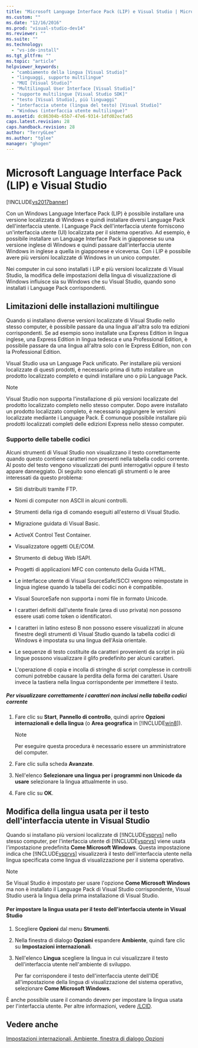 ```yaml
---
title: "Microsoft Language Interface Pack (LIP) e Visual Studio | Microsoft Docs"
ms.custom: ""
ms.date: "12/16/2016"
ms.prod: "visual-studio-dev14"
ms.reviewer: ""
ms.suite: ""
ms.technology: 
  - "vs-ide-install"
ms.tgt_pltfrm: ""
ms.topic: "article"
helpviewer_keywords: 
  - "cambiamento della lingua [Visual Studio]"
  - "linguaggi, supporto multilingue"
  - "MUI [Visual Studio]"
  - "Multilingual User Interface [Visual Studio]"
  - "supporto multilingue [Visual Studio SDK]"
  - "testo [Visual Studio], più linguaggi"
  - "interfaccia utente (lingua del testo) [Visual Studio]"
  - "Windows (interfaccia utente multilingue)"
ms.assetid: dc86304b-65b7-47e6-9314-1dfd02ecfa65
caps.latest.revision: 28
caps.handback.revision: 28
author: "TerryGLee"
ms.author: "tglee"
manager: "ghogen"
---
```

# Microsoft Language Interface Pack (LIP) e Visual Studio
[!INCLUDE[vs2017banner](../code-quality/includes/vs2017banner.md)]

Con un Windows Language Interface Pack \(LIP\) è possibile installare una versione localizzata di Windows e quindi installare diversi Language Pack dell'interfaccia utente.  I Language Pack dell'interfaccia utente forniscono un'interfaccia utente \(UI\) localizzata per il sistema operativo.  Ad esempio, è possibile installare un Language Interface Pack in giapponese su una versione inglese di Windows e quindi passare dall'interfaccia utente Windows in inglese a quella in giapponese e viceversa.  Con i LIP è possibile avere più versioni localizzate di Windows in un unico computer.  
  
 Nei computer in cui sono installati i LIP e più versioni localizzate di Visual Studio, la modifica delle impostazioni della lingua di visualizzazione di Windows influisce sia su Windows che su Visual Studio, quando sono installati i Language Pack corrispondenti.  
  
## Limitazioni delle installazioni multilingue  
 Quando si installano diverse versioni localizzate di Visual Studio nello stesso computer, è possibile passare da una lingua all'altra solo tra edizioni corrispondenti.  Se ad esempio sono installate una Express Edition in lingua inglese, una Express Edition in lingua tedesca e una Professional Edition, è possibile passare da una lingua all'altra solo con le Express Edition, non con la Professional Edition.  
  
 Visual Studio usa un Language Pack unificato.  Per installare più versioni localizzate di questi prodotti, è necessario prima di tutto installare un prodotto localizzato completo e quindi installare uno o più Language Pack.  
  
> [!NOTE]
>  Visual Studio non supporta l'installazione di più versioni localizzate del prodotto localizzato completo nello stesso computer.  Dopo avere installato un prodotto localizzato completo, è necessario aggiungere le versioni localizzate mediante i Language Pack.  È comunque possibile installare più prodotti localizzati completi delle edizioni Express nello stesso computer.  
  
### Supporto delle tabelle codici  
 Alcuni strumenti di Visual Studio non visualizzano il testo correttamente quando questo contiene caratteri non presenti nella tabella codici corrente.  Al posto del testo vengono visualizzati dei punti interrogativi oppure il testo appare danneggiato.  Di seguito sono elencati gli strumenti o le aree interessati da questo problema:  
  
-   Siti distribuiti tramite FTP.  
  
-   Nomi di computer non ASCII in alcuni controlli.  
  
-   Strumenti della riga di comando eseguiti all'esterno di Visual Studio.  
  
-   Migrazione guidata di Visual Basic.  
  
-   ActiveX Control Test Container.  
  
-   Visualizzatore oggetti OLE\/COM.  
  
-   Strumento di debug Web ISAPI.  
  
-   Progetti di applicazioni MFC con contenuto della Guida HTML.  
  
-   Le interfacce utente di Visual SourceSafe\/SCCI vengono reimpostate in lingua inglese quando la tabella dei codici non è compatibile.  
  
-   Visual SourceSafe non supporta i nomi file in formato Unicode.  
  
-   I caratteri definiti dall'utente finale \(area di uso privata\) non possono essere usati come token o identificatori.  
  
-   I caratteri in latino esteso B non possono essere visualizzati in alcune finestre degli strumenti di Visual Studio quando la tabella codici di Windows è impostata su una lingua dell'Asia orientale.  
  
-   Le sequenze di testo costituite da caratteri provenienti da script in più lingue possono visualizzare il glifo predefinito per alcuni caratteri.  
  
-   L'operazione di copia e incolla di stringhe di script complesse in controlli comuni potrebbe causare la perdita della forma dei caratteri.  Usare invece la tastiera nella lingua corrispondente per immettere il testo.  
  
##### Per visualizzare correttamente i caratteri non inclusi nella tabella codici corrente  
  
1.  Fare clic su **Start**, **Pannello di controllo**, quindi aprire **Opzioni internazionali e della lingua** \(o **Area geografica** in [!INCLUDE[win8](../debugger/includes/win8_md.md)]\).  
  
    > [!NOTE]
    >  Per eseguire questa procedura è necessario essere un amministratore del computer.  
  
2.  Fare clic sulla scheda **Avanzate**.  
  
3.  Nell'elenco **Selezionare una lingua per i programmi non Unicode da usare** selezionare la lingua attualmente in uso.  
  
4.  Fare clic su **OK**.  
  
## Modifica della lingua usata per il testo dell'interfaccia utente in Visual Studio  
 Quando si installano più versioni localizzate di [!INCLUDE[vsprvs](../code-quality/includes/vsprvs_md.md)] nello stesso computer, per l'interfaccia utente di [!INCLUDE[vsprvs](../code-quality/includes/vsprvs_md.md)] viene usata l'impostazione predefinita **Come Microsoft Windows**.  Questa impostazione indica che [!INCLUDE[vsprvs](../code-quality/includes/vsprvs_md.md)] visualizzerà il testo dell'interfaccia utente nella lingua specificata come lingua di visualizzazione per il sistema operativo.  
  
> [!NOTE]
>  Se Visual Studio è impostato per usare l'opzione **Come Microsoft Windows** ma non è installato il Language Pack di Visual Studio corrispondente, Visual Studio userà la lingua della prima installazione di Visual Studio.  
  
#### Per impostare la lingua usata per il testo dell'interfaccia utente in Visual Studio  
  
1.  Scegliere **Opzioni** dal menu **Strumenti**.  
  
2.  Nella finestra di dialogo **Opzioni** espandere **Ambiente**, quindi fare clic su **Impostazioni internazionali**.  
  
3.  Nell'elenco **Lingua** scegliere la lingua in cui visualizzare il testo dell'interfaccia utente nell'ambiente di sviluppo.  
  
     Per far corrispondere il testo dell'interfaccia utente dell'IDE all'impostazione della lingua di visualizzazione del sistema operativo, selezionare **Come Microsoft Windows**.  
  
 È anche possibile usare il comando devenv per impostare la lingua usata per l'interfaccia utente.  Per altre informazioni, vedere [\/LCID](../ide/reference/lcid-devenv-exe.md).  
  
## Vedere anche  
 [Impostazioni internazionali, Ambiente, finestra di dialogo Opzioni](../ide/reference/international-settings-environment-options-dialog-box.md)